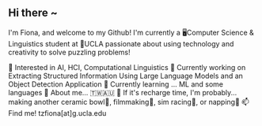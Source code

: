 ## Hi there ~

<!--
**tzfiona/tzfiona** is a ✨ _special_ ✨ repository because its `README.md` (this file) appears on your GitHub profile.

Here are some ideas to get you started:

- 🔭 I’m currently working on ...
- 🌱 I’m currently learning ...
- 👯 I’m looking to collaborate on ...
- 🤔 I’m looking for help with ...
- 💬 Ask me about ...
- 📫 How to reach me: ...
- 😄 Pronouns: ...
- ⚡ Fun fact: ...
-->

I'm Fiona, and welcome to my Github! I'm currently a 🖥️Computer Science & Linguistics student at 🏫UCLA passionate about using technology and creativity to solve puzzling problems! 

🔎 Interested in AI, HCI, Computational Linguistics
🔭 Currently working on Extracting Structured Information Using Large Language Models and an Object Detection Application 
🌱 Currently learning ... ML and some languages
🧸 About me... 🇹🇼🇦🇺
🌟 If it's recharge time, I'm probably... making another ceramic bowl🥣, filmmaking🎥, sim racing🏁, or napping🛌 
📫 Find me! tzfiona[at]g.ucla.edu 
